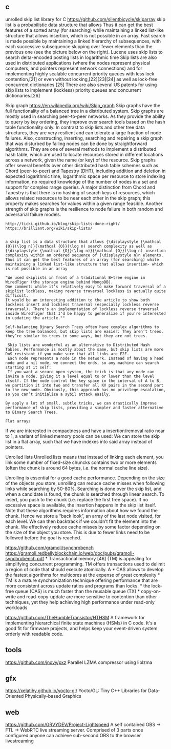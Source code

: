 
## c

unrolled skip list library for C
https://github.com/silentbicycle/skiparray
skip list is a probabilistic data structure that allows
Thus it can get the best features of a sorted array (for searching) while maintaining a linked list-like structure that allows insertion, which is not possible in an array. Fast search is made possible by maintaining a linked hierarchy of subsequences, with each successive subsequence skipping over fewer elements than the previous one (see the picture below on the right).
Lucene uses skip lists to search delta-encoded posting lists in logarithmic time
Skip lists are also used in distributed applications (where the nodes represent physical computers, and pointers represent network connections) and for implementing highly scalable concurrent priority queues with less lock contention,[21] or even without locking,[22][23][24] as well as lock-free concurrent dictionaries.[25] There are also several US patents for using skip lists to implement (lockless) priority queues and concurrent dictionaries.[26]

Skip graph
https://en.wikipedia.org/wiki/Skip_graph
Skip graphs have the full functionality of a balanced tree in a distributed system. Skip graphs are mostly used in searching peer-to-peer networks. As they provide the ability to query by key ordering, they improve over search tools based on the hash table functionality only. In contrast to skip lists and other tree data structures, they are very resilient and can tolerate a large fraction of node failures. Also, constructing, inserting, searching and repairing a skip graph that was disturbed by failing nodes can be done by straightforward algorithms.
They are one of several methods to implement a distributed hash table, which are used to locate resources stored in different locations across a network, given the name (or key) of the resource. Skip graphs offer several benefits over other distributed hash table schemes such as Chord (peer-to-peer) and Tapestry (DHT), including addition and deletion in expected logarithmic time, logarithmic space per resource to store indexing information, no required knowledge of the number of nodes in a set and support for complex range queries. A major distinction from Chord and Tapestry is that there is no hashing of search keys of resources, which allows related resources to be near each other in the skip graph; this property makes searches for values within a given range feasible. Another strength of skip graphs is the resilience to node failure in both random and adversarial failure models.


    http://ticki.github.io/blog/skip-lists-done-right/
    https://brilliant.org/wiki/skip-lists/


    a skip list is a data structure that allows {\displaystyle {\mathcal {O}}(\log n)}{\mathcal {O}}(\log n) search complexity as well as {\displaystyle {\mathcal {O}}(\log n)}{\mathcal {O}}(\log n) insertion complexity within an ordered sequence of {\displaystyle n}n elements.
    Thus it can get the best features of an array (for searching) while maintaining a linked list-like structure that allows insertion- which is not possible in an array

    "We used skiplists in front of a traditional B+tree engine in WiredTiger (the storage engine behind MongoDB).
    One comment: while it's relatively easy to make forward traversal of a skiplist lockless, making reverse traversal lockless is actually quite difficult.
    It would be an interesting addition to the article to show both lockless insert and lockless traversal (especially lockless reverse traversal). There's an implementation of lockless reverse traversal inside WiredTiger that I'd be happy to generalize if you're interested in updating the article.""

    Self-balancing Binary Search Trees often have complex algorithms to keep the tree balanced, but skip lists are easier: They aren’t trees, they’re similar to trees in some ways, but they are not trees.

     Skip lists are wonderful as an alternative to Distributed Hash Tables. Performance is mostly about the same, but skip lists are more DoS resistant if you make sure that all links are F2F.
     Each node represents a node in the network. Instead of having a head node and a nil node, we connect the ends, so any machine can search starting at it self:
     If you want a secure open system, the trick is that any node can invite a node, giving it a level equal to or lower than the level itself. If the node control the key space in the interval of A to B, we partition it into two and transfer all KV pairs in the second part to the new node. Obviously, this approach has no privilege escalation, so you can’t initialize a sybil attack easily.

    By apply a lot of small, subtle tricks, we can drastically improve performance of skip lists, providing a simpler and faster alternative to Binary Search Trees.

    Flat arrays
If we are interested in compactness and have a insertion/removal ratio near to 1, a variant of linked memory pools can be used: We can store the skip list in a flat array, such that we have indexes into said array instead of pointers.

Unrolled lists
Unrolled lists means that instead of linking each element, you link some number of fixed-size chuncks contains two or more elements (often the chunk is around 64 bytes, i.e. the normal cache line size).

Unrolling is essential for a good cache performance. Depending on the size of the objects you store, unrolling can reduce cache misses when following links while searching by 50-80%.
Searching is done over the skip list, and when a candidate is found, the chunk is searched through linear search. To insert, you push to the chunk (i.e. replace the first free space). If no excessive space is available, the insertion happens in the skip list itself.
Note that these algorithms requires information about how we found the chunk. Hence we store a “back look”, an array of the last node visited, for each level. We can then backtrack if we couldn’t fit the element into the chunk.
We effectively reduce cache misses by some factor depending on the size of the object you store. This is due to fewer links need to be followed before the goal is reached.


https://github.com/gramoli/synchrobench
https://gramoli.redbellyblockchain.io/web/doc/pubs/gramoli-synchrobench.pdf
        * Transactional memory [46] (TM) is appealing for simplifying
concurrent programming. TM offers transactions used to delimit
a region of code that should execute atomically. A
        * CAS allows to develop the fastest algorithms for multicores at the expense of great complexity
        * TM is a mature synchronization technique offering performance that are more consistent across update ratios and programs than locks.
        * the lock-free queue (CAS) is much faster than the reusable queue (TX)
        * copy-on-write and read-copy-update are more sensitive to contention than other techniques, yet they help achieving high performance under read-only workloads

https://github.com/TheHumbleTransistor/HTHSM
A framework for implementing hierarchical finite state machines (HSMs) in C code. It's a good fit for firmware projects, and helps keep your event-driven system orderly with readable code.

## tools

https://github.com/jnovy/pxz
Parallel LZMA compressor using liblzma

## gfx

https://xelatihy.github.io/yocto-gl/
Yocto/GL: Tiny C++ Libraries for Data-Oriented Physically-based Graphics

## web

https://github.com/GRVYDEV/Project-Lightspeed
A self contained OBS -> FTL -> WebRTC live streaming server. Comprised of 3 parts once configured anyone can achieve sub-second OBS to the browser livestreaming

